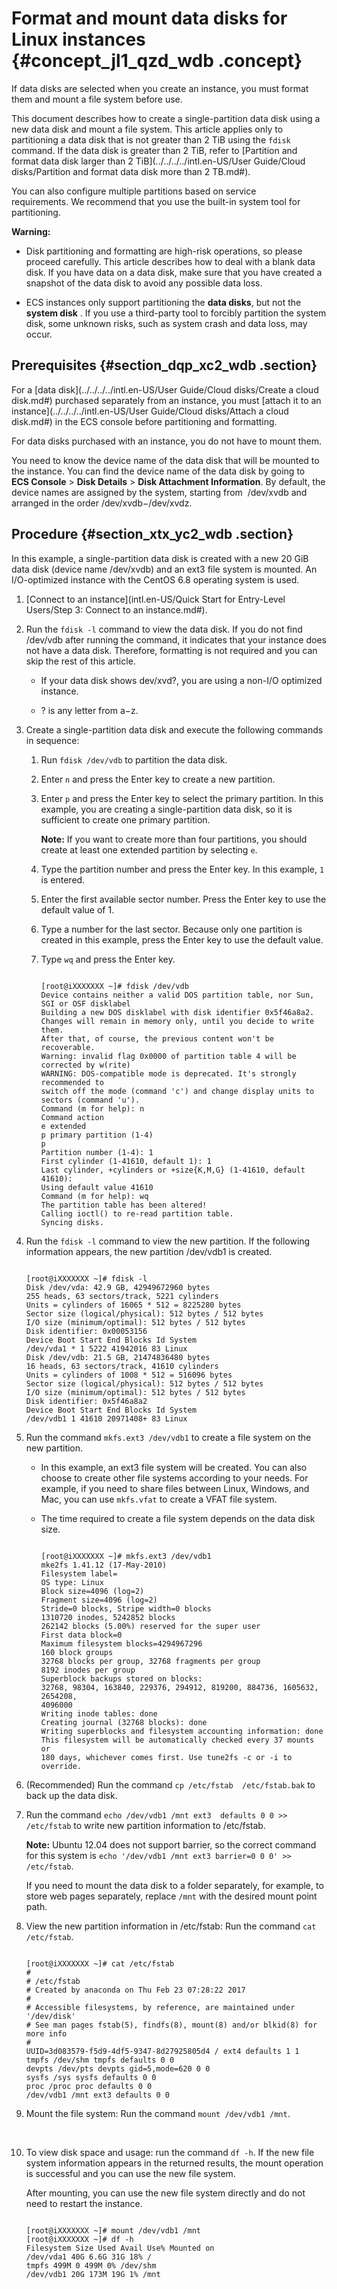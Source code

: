 # Format and mount data disks for Linux instances {#concept_jl1_qzd_wdb .concept}

If data disks are selected when you create an instance, you must format them and mount a file system before use.

This document describes how to create a single-partition data disk using a new data disk and mount a file system. This article applies only to partitioning a data disk that is not greater than 2 TiB using the `fdisk` command. If the data disk is greater than 2 TiB, refer to [Partition and format data disk larger than 2 TiB](../../../../intl.en-US/User Guide/Cloud disks/Partition and format data disk more than 2 TB.md#).

You can also configure multiple partitions based on service requirements. We recommend that you use the built-in system tool for partitioning.

**Warning:** 

-   Disk partitioning and formatting are high-risk operations, so please proceed carefully. This article describes how to deal with a blank data disk. If you have data on a data disk, make sure that you have created a snapshot of the data disk to avoid any possible data loss.

-   ECS instances only support partitioning the **data disks**, but not the **system disk** . If you use a third-party tool to forcibly partition the system disk, some unknown risks, such as system crash and data loss, may occur.


## Prerequisites {#section_dqp_xc2_wdb .section}

For a [data disk](../../../../intl.en-US/User Guide/Cloud disks/Create a cloud disk.md#) purchased separately from an instance, you must [attach it to an instance](../../../../intl.en-US/User Guide/Cloud disks/Attach a cloud disk.md#) in the ECS console before partitioning and formatting.

For data disks purchased with an instance, you do not have to mount them.

You need to know the device name of the data disk that will be mounted to the instance. You can find the device name of the data disk by going to  **ECS Console** \> **Disk Details** \> **Disk Attachment Information**. By default, the device names are assigned by the system, starting from  /dev/xvdb and arranged in the order /dev/xvdb−/dev/xvdz.

## Procedure {#section_xtx_yc2_wdb .section}

In this example, a single-partition data disk is created with a new 20 GiB data disk \(device name /dev/xvdb\) and an ext3 file system is mounted. An I/O-optimized instance with the CentOS 6.8 operating system is used.

1.  [Connect to an instance](intl.en-US/Quick Start for Entry-Level Users/Step 3: Connect to an instance.md#).

2.  Run the `fdisk -l` command to view the data disk. If you do not find  /dev/vdb after running the command, it indicates that your instance does not have a data disk. Therefore, formatting is not required and you can skip the rest of this article.

    -   If your data disk shows dev/xvd?, you are using a non-I/O optimized instance. 

    -   ? is any letter from a−z. 

3.  Create a single-partition data disk and execute the following commands in sequence: 

    1.  Run `fdisk /dev/vdb` to partition the data disk.

    2.  Enter `n` and press the Enter key to create a new partition.

    3.  Enter `p` and press the Enter key to select the primary partition. In this example, you are creating a single-partition data disk, so it is sufficient to create one primary partition.

        **Note:** If you want to create more than four partitions, you should create at least one extended partition by selecting `e`.

    4.  Type the partition number and press the Enter key. In this example, `1` is entered.

    5.  Enter the first available sector number. Press the Enter key to use the default value of 1.

    6.  Type a number for the last sector. Because only one partition is created in this example, press the Enter key to use the default value.

    7.  Type `wq` and press the Enter key.

        ```
        
        [root@iXXXXXXX ~]# fdisk /dev/vdb
        Device contains neither a valid DOS partition table, nor Sun, SGI or OSF disklabel
        Building a new DOS disklabel with disk identifier 0x5f46a8a2.
        Changes will remain in memory only, until you decide to write them.
        After that, of course, the previous content won't be recoverable.
        Warning: invalid flag 0x0000 of partition table 4 will be corrected by w(rite)
        WARNING: DOS-compatible mode is deprecated. It's strongly recommended to
        switch off the mode (command 'c') and change display units to
        sectors (command 'u').
        Command (m for help): n
        Command action
        e extended
        p primary partition (1-4)
        p
        Partition number (1-4): 1
        First cylinder (1-41610, default 1): 1
        Last cylinder, +cylinders or +size{K,M,G} (1-41610, default 41610):
        Using default value 41610
        Command (m for help): wq
        The partition table has been altered!
        Calling ioctl() to re-read partition table.
        Syncing disks.
        ```

4.  Run the `fdisk -l` command to view the new partition. If the following information appears, the new partition /dev/vdb1 is created.

    ```
    
    [root@iXXXXXXX ~]# fdisk -l
    Disk /dev/vda: 42.9 GB, 42949672960 bytes
    255 heads, 63 sectors/track, 5221 cylinders
    Units = cylinders of 16065 * 512 = 8225280 bytes
    Sector size (logical/physical): 512 bytes / 512 bytes
    I/O size (minimum/optimal): 512 bytes / 512 bytes
    Disk identifier: 0x00053156
    Device Boot Start End Blocks Id System
    /dev/vda1 * 1 5222 41942016 83 Linux
    Disk /dev/vdb: 21.5 GB, 21474836480 bytes
    16 heads, 63 sectors/track, 41610 cylinders
    Units = cylinders of 1008 * 512 = 516096 bytes
    Sector size (logical/physical): 512 bytes / 512 bytes
    I/O size (minimum/optimal): 512 bytes / 512 bytes
    Disk identifier: 0x5f46a8a2
    Device Boot Start End Blocks Id System
    /dev/vdb1 1 41610 20971408+ 83 Linux
    ```

5.  Run the command `mkfs.ext3 /dev/vdb1` to create a file system on the new partition.

    -   In this example, an ext3 file system will be created. You can also choose to create other file systems according to your needs. For example, if you need to share files between Linux, Windows, and Mac, you can use `mkfs.vfat` to create a VFAT file system.

    -   The time required to create a file system depends on the data disk size.

        ```
        
        [root@iXXXXXXX ~]# mkfs.ext3 /dev/vdb1
        mke2fs 1.41.12 (17-May-2010)
        Filesystem label=
        OS type: Linux
        Block size=4096 (log=2)
        Fragment size=4096 (log=2)
        Stride=0 blocks, Stripe width=0 blocks
        1310720 inodes, 5242852 blocks
        262142 blocks (5.00%) reserved for the super user
        First data block=0
        Maximum filesystem blocks=4294967296
        160 block groups
        32768 blocks per group, 32768 fragments per group
        8192 inodes per group
        Superblock backups stored on blocks:
        32768, 98304, 163840, 229376, 294912, 819200, 884736, 1605632, 2654208,
        4096000
        Writing inode tables: done
        Creating journal (32768 blocks): done
        Writing superblocks and filesystem accounting information: done
        This filesystem will be automatically checked every 37 mounts or
        180 days, whichever comes first. Use tune2fs -c or -i to override.
        ```

6.  \(Recommended\) Run the command `cp /etc/fstab  /etc/fstab.bak` to back up the data disk.

7.  Run the command `echo /dev/vdb1 /mnt ext3  defaults 0 0 >> /etc/fstab` to write new partition information to /etc/fstab.

    **Note:** Ubuntu 12.04 does not support barrier, so the correct command for this system is `echo '/dev/vdb1 /mnt ext3 barrier=0 0 0' >> /etc/fstab`.

    If you need to mount the data disk to a folder separately, for example, to store web pages separately, replace `/mnt` with the desired mount point path. 

8.  View the new partition information in /etc/fstab: Run the command `cat /etc/fstab`.

    ```
    
    [root@iXXXXXXX ~]# cat /etc/fstab
    #
    # /etc/fstab
    # Created by anaconda on Thu Feb 23 07:28:22 2017
    #
    # Accessible filesystems, by reference, are maintained under '/dev/disk'
    # See man pages fstab(5), findfs(8), mount(8) and/or blkid(8) for more info
    #
    UUID=3d083579-f5d9-4df5-9347-8d27925805d4 / ext4 defaults 1 1
    tmpfs /dev/shm tmpfs defaults 0 0
    devpts /dev/pts devpts gid=5,mode=620 0 0
    sysfs /sys sysfs defaults 0 0
    proc /proc proc defaults 0 0
    /dev/vdb1 /mnt ext3 defaults 0 0
    ```

9.  Mount the file system: Run the command `mount /dev/vdb1 /mnt`.

     

10. To view disk space and usage: run the command `df -h`. If the new file system information appears in the returned results, the mount operation is successful and you can use the new file system.

    After mounting, you can use the new file system directly and do not need to restart the instance.

    ```
    
    [root@iXXXXXXX ~]# mount /dev/vdb1 /mnt
    [root@iXXXXXXX ~]# df -h
    Filesystem Size Used Avail Use% Mounted on
    /dev/vda1 40G 6.6G 31G 18% /
    tmpfs 499M 0 499M 0% /dev/shm
    /dev/vdb1 20G 173M 19G 1% /mnt
    ```


